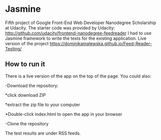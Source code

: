 # Jasmine

Fifth project of Google Front-End Web Developer Nanodegree Scholarship at Udacity. The starter code was provided by Udacity: 
http://github.com/udacity/frontend-nanodegree-feedreader
I had to use Jasmine framework to write the tests for the existing application. Live version of the project https://dominikamalewska.github.io/Feed-Reader-Testing/

## How to run it

There is a live version of the app on the top of the page. You could also:

-Download the repository:

*click download ZIP

*extract the zip file to your computer

*Double-click index.html to open the app in your browser

-Clone the repository

The test results are under RSS feeds.
